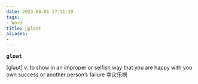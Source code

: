 ```yaml
---
date: 2023-08-01 17:11:10
tags: 
- Word
title: 📖gloat
aliases: 
- 
---
```


<pre><strong>gloat</strong></pre>

[gləʊt]
v. to show in an improper or selfish way that you are happy with you own success or another person’s failure 幸灾乐祸
